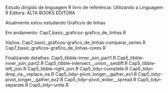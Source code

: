 Estudo dirigido de linguagem R
livro de referência: Utilizando a Linguagem R
Editora: ALTA BOOKS EDITORA

Atualmente estou estudando Graficos de linhas

Em andamento:
Cap7_basic_graficos-grafico_de_linhas.R

Vazios:
Cap7_basic_graficos-grafico_de_linhas-comparar_series.R
Cap7_basic_graficos-grafico_de_linhas-cores.R

Finalizando detalhes:
Cap5_tibble-inner_join_part1.R
Cap5_tibble-inner_join_part2.R
Cap5_tibble-intersect__union__setdiff.R
Cap5_tibble-left_join.R
Cap5_tibble-right_join.R
Cap5_tidyr-complete.R
Cap5_tidyr-drop_na__replace_na.R
Cap5_tidyr-pivot_longer__gather_ex1.R
Cap5_tidyr-pivot_longer__gather_ex2.R
Cap5_tidyr-pivot_wider__spread.R
Cap5_tidyr-separate.R
Cap5_tidyr-unite.R
